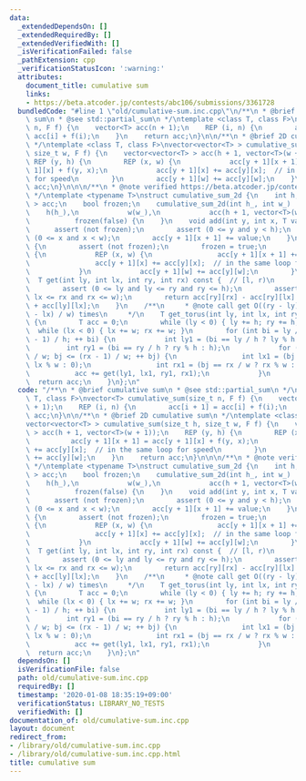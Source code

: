```yaml
---
data:
  _extendedDependsOn: []
  _extendedRequiredBy: []
  _extendedVerifiedWith: []
  _isVerificationFailed: false
  _pathExtension: cpp
  _verificationStatusIcon: ':warning:'
  attributes:
    document_title: cumulative sum
    links:
    - https://beta.atcoder.jp/contests/abc106/submissions/3361728
  bundledCode: "#line 1 \"old/cumulative-sum.inc.cpp\"\n/**\n * @brief cumulative\
    \ sum\n * @see std::partial_sum\n */\ntemplate <class T, class F>\nvector<T> cumulative_sum(size_t\
    \ n, F f) {\n    vector<T> acc(n + 1);\n    REP (i, n) {\n        acc[i + 1] =\
    \ acc[i] + f(i);\n    }\n    return acc;\n}\n\n/**\n * @brief 2D cumulative sum\n\
    \ */\ntemplate <class T, class F>\nvector<vector<T> > cumulative_sum(size_t h,\
    \ size_t w, F f) {\n    vector<vector<T> > acc(h + 1, vector<T>(w + 1));\n   \
    \ REP (y, h) {\n        REP (x, w) {\n            acc[y + 1][x + 1] = acc[y +\
    \ 1][x] + f(y, x);\n            acc[y + 1][x] += acc[y][x];  // in the same loop\
    \ for speed\n        }\n        acc[y + 1][w] += acc[y][w];\n    }\n    return\
    \ acc;\n}\n\n\n/**\n * @note verified https://beta.atcoder.jp/contests/abc106/submissions/3361728\n\
    \ */\ntemplate <typename T>\nstruct cumulative_sum_2d {\n    int h, w;\n    vector<vector<T>\
    \ > acc;\n    bool frozen;\n    cumulative_sum_2d(int h_, int w_) :\n        \
    \    h(h_),\n            w(w_),\n            acc(h + 1, vector<T>(w + 1)),\n \
    \           frozen(false) {\n    }\n    void add(int y, int x, T value) {\n  \
    \      assert (not frozen);\n        assert (0 <= y and y < h);\n        assert\
    \ (0 <= x and x < w);\n        acc[y + 1][x + 1] += value;\n    }\n    void freeze()\
    \ {\n        assert (not frozen);\n        frozen = true;\n        REP (y, h)\
    \ {\n            REP (x, w) {\n                acc[y + 1][x + 1] += acc[y + 1][x];\n\
    \                acc[y + 1][x] += acc[y][x];  // in the same loop for speed\n\
    \            }\n            acc[y + 1][w] += acc[y][w];\n        }\n    }\n  \
    \  T get(int ly, int lx, int ry, int rx) const {  // [l, r)\n        assert (frozen);\n\
    \        assert (0 <= ly and ly <= ry and ry <= h);\n        assert (0 <= lx and\
    \ lx <= rx and rx <= w);\n        return acc[ry][rx] - acc[ry][lx] - acc[ly][rx]\
    \ + acc[ly][lx];\n    }\n    /**\n     * @note call get O((ry - ly) / h * (rx\
    \ - lx) / w) times\n     */\n    T get_torus(int ly, int lx, int ry, int rx) const\
    \ {\n        T acc = 0;\n        while (ly < 0) { ly += h; ry += h; }\n      \
    \  while (lx < 0) { lx += w; rx += w; }\n        for (int bi = ly / h; bi <= (ry\
    \ - 1) / h; ++ bi) {\n            int ly1 = (bi == ly / h ? ly % h : 0);\n   \
    \         int ry1 = (bi == ry / h ? ry % h : h);\n            for (int bj = lx\
    \ / w; bj <= (rx - 1) / w; ++ bj) {\n                int lx1 = (bj == lx / w ?\
    \ lx % w : 0);\n                int rx1 = (bj == rx / w ? rx % w : w);\n     \
    \           acc += get(ly1, lx1, ry1, rx1);\n            }\n        }\n      \
    \  return acc;\n    }\n};\n"
  code: "/**\n * @brief cumulative sum\n * @see std::partial_sum\n */\ntemplate <class\
    \ T, class F>\nvector<T> cumulative_sum(size_t n, F f) {\n    vector<T> acc(n\
    \ + 1);\n    REP (i, n) {\n        acc[i + 1] = acc[i] + f(i);\n    }\n    return\
    \ acc;\n}\n\n/**\n * @brief 2D cumulative sum\n */\ntemplate <class T, class F>\n\
    vector<vector<T> > cumulative_sum(size_t h, size_t w, F f) {\n    vector<vector<T>\
    \ > acc(h + 1, vector<T>(w + 1));\n    REP (y, h) {\n        REP (x, w) {\n  \
    \          acc[y + 1][x + 1] = acc[y + 1][x] + f(y, x);\n            acc[y + 1][x]\
    \ += acc[y][x];  // in the same loop for speed\n        }\n        acc[y + 1][w]\
    \ += acc[y][w];\n    }\n    return acc;\n}\n\n\n/**\n * @note verified https://beta.atcoder.jp/contests/abc106/submissions/3361728\n\
    \ */\ntemplate <typename T>\nstruct cumulative_sum_2d {\n    int h, w;\n    vector<vector<T>\
    \ > acc;\n    bool frozen;\n    cumulative_sum_2d(int h_, int w_) :\n        \
    \    h(h_),\n            w(w_),\n            acc(h + 1, vector<T>(w + 1)),\n \
    \           frozen(false) {\n    }\n    void add(int y, int x, T value) {\n  \
    \      assert (not frozen);\n        assert (0 <= y and y < h);\n        assert\
    \ (0 <= x and x < w);\n        acc[y + 1][x + 1] += value;\n    }\n    void freeze()\
    \ {\n        assert (not frozen);\n        frozen = true;\n        REP (y, h)\
    \ {\n            REP (x, w) {\n                acc[y + 1][x + 1] += acc[y + 1][x];\n\
    \                acc[y + 1][x] += acc[y][x];  // in the same loop for speed\n\
    \            }\n            acc[y + 1][w] += acc[y][w];\n        }\n    }\n  \
    \  T get(int ly, int lx, int ry, int rx) const {  // [l, r)\n        assert (frozen);\n\
    \        assert (0 <= ly and ly <= ry and ry <= h);\n        assert (0 <= lx and\
    \ lx <= rx and rx <= w);\n        return acc[ry][rx] - acc[ry][lx] - acc[ly][rx]\
    \ + acc[ly][lx];\n    }\n    /**\n     * @note call get O((ry - ly) / h * (rx\
    \ - lx) / w) times\n     */\n    T get_torus(int ly, int lx, int ry, int rx) const\
    \ {\n        T acc = 0;\n        while (ly < 0) { ly += h; ry += h; }\n      \
    \  while (lx < 0) { lx += w; rx += w; }\n        for (int bi = ly / h; bi <= (ry\
    \ - 1) / h; ++ bi) {\n            int ly1 = (bi == ly / h ? ly % h : 0);\n   \
    \         int ry1 = (bi == ry / h ? ry % h : h);\n            for (int bj = lx\
    \ / w; bj <= (rx - 1) / w; ++ bj) {\n                int lx1 = (bj == lx / w ?\
    \ lx % w : 0);\n                int rx1 = (bj == rx / w ? rx % w : w);\n     \
    \           acc += get(ly1, lx1, ry1, rx1);\n            }\n        }\n      \
    \  return acc;\n    }\n};\n"
  dependsOn: []
  isVerificationFile: false
  path: old/cumulative-sum.inc.cpp
  requiredBy: []
  timestamp: '2020-01-08 18:35:19+09:00'
  verificationStatus: LIBRARY_NO_TESTS
  verifiedWith: []
documentation_of: old/cumulative-sum.inc.cpp
layout: document
redirect_from:
- /library/old/cumulative-sum.inc.cpp
- /library/old/cumulative-sum.inc.cpp.html
title: cumulative sum
---
```

